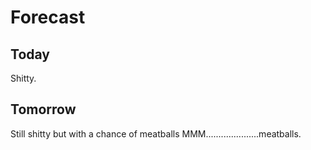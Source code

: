 # Forecast

## Today

Shitty.

## Tomorrow

Still shitty but with a chance of meatballs
MMM.....................meatballs.